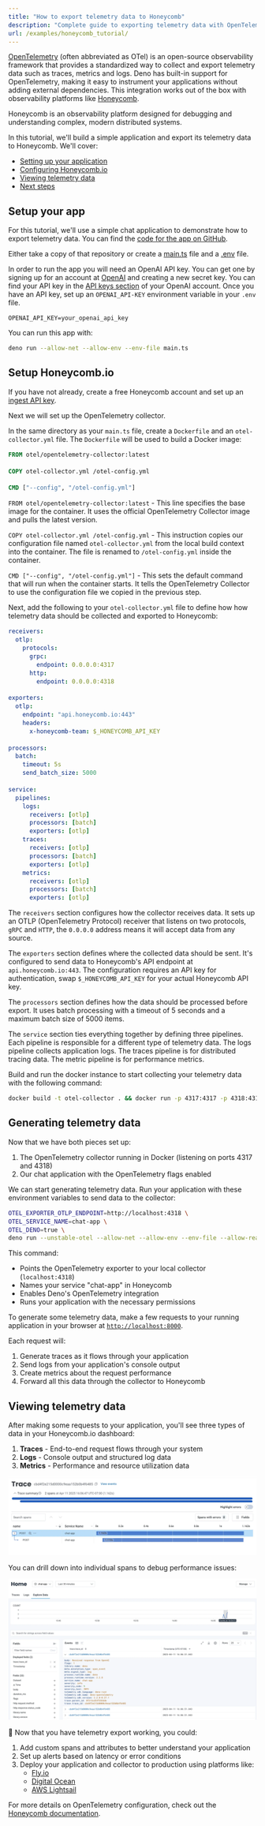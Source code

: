 ```yaml
---
title: "How to export telemetry data to Honeycomb"
description: "Complete guide to exporting telemetry data with OpenTelemetry and Honeycomb.io. Learn how to configure collectors, visualize traces, and monitor application performance."
url: /examples/honeycomb_tutorial/
---
```


[OpenTelemetry](https://opentelemetry.io/) (often abbreviated as OTel) is an
open-source observability framework that provides a standardized way to collect
and export telemetry data such as traces, metrics and logs. Deno has built-in
support for OpenTelemetry, making it easy to instrument your applications
without adding external dependencies. This integration works out of the box with
observability platforms like [Honeycomb](https://honeycomb.io).

Honeycomb is an observability platform designed for debugging and understanding
complex, modern distributed systems.

In this tutorial, we'll build a simple application and export its telemetry data
to Honeycomb. We'll cover:

- [Setting up your application](#setup-your-app)
- [Configuring Honeycomb.io](#setup-honeycombio)
- [Viewing telemetry data](#viewing-telemetry-data)
- [Next steps](#whats-next)

## Setup your app

For this tutorial, we'll use a simple chat application to demonstrate how to
export telemetry data. You can find the
[code for the app on GitHub](https://github.com/denoland/examples/tree/main/with-honeycomb).

Either take a copy of that repository or create a
[main.ts](https://github.com/denoland/examples/blob/main/with-honeycomb/main.ts)
file and a
[.env](https://github.com/denoland/examples/blob/main/with-honeycomb/.env.example)
file.

In order to run the app you will need an OpenAI API key. You can get one by
signing up for an account at [OpenAI](https://platform.openai.com/signup) and
creating a new secret key. You can find your API key in the
[API keys section](https://platform.openai.com/account/api-keys) of your OpenAI
account. Once you have an API key, set up an `OPENAI_API-KEY` environment
variable in your `.env` file.

```env title=".env"
OPENAI_API_KEY=your_openai_api_key
```

You can run this app with:

```sh
deno run --allow-net --allow-env --env-file main.ts
```

## Setup Honeycomb.io

If you have not already, create a free Honeycomb account and set up an
[ingest API key](https://docs.honeycomb.io/configure/environments/manage-api-keys/).

Next we will set up the OpenTelemetry collector.

In the same directory as your `main.ts` file, create a `Dockerfile` and an
`otel-collector.yml` file. The `Dockerfile` will be used to build a Docker
image:

```dockerfile title="Dockerfile"
FROM otel/opentelemetry-collector:latest

COPY otel-collector.yml /otel-config.yml

CMD ["--config", "/otel-config.yml"]
```

`FROM otel/opentelemetry-collector:latest` - This line specifies the base image
for the container. It uses the official OpenTelemetry Collector image and pulls
the latest version.

`COPY otel-collector.yml /otel-config.yml` - This instruction copies our
configuration file named `otel-collector.yml` from the local build context into
the container. The file is renamed to `/otel-config.yml` inside the container.

`CMD ["--config", "/otel-config.yml"]` - This sets the default command that will
run when the container starts. It tells the OpenTelemetry Collector to use the
configuration file we copied in the previous step.

Next, add the following to your `otel-collector.yml` file to define how how
telemetry data should be collected and exported to Honeycomb:

```yml title="otel-collector.yml"
receivers:
  otlp:
    protocols:
      grpc:
        endpoint: 0.0.0.0:4317
      http:
        endpoint: 0.0.0.0:4318

exporters:
  otlp:
    endpoint: "api.honeycomb.io:443"
    headers:
      x-honeycomb-team: $_HONEYCOMB_API_KEY

processors:
  batch:
    timeout: 5s
    send_batch_size: 5000

service:
  pipelines:
    logs:
      receivers: [otlp]
      processors: [batch]
      exporters: [otlp]
    traces:
      receivers: [otlp]
      processors: [batch]
      exporters: [otlp]
    metrics:
      receivers: [otlp]
      processors: [batch]
      exporters: [otlp]
```

The `receivers` section configures how the collector receives data. It sets up
an OTLP (OpenTelemetry Protocol) receiver that listens on two protocols, `gRPC`
and `HTTP`, the `0.0.0.0` address means it will accept data from any source.

The `exporters` section defines where the collected data should be sent. It's
configured to send data to Honeycomb's API endpoint at `api.honeycomb.io:443`.
The configuration requires an API key for authentication, swap
`$_HONEYCOMB_API_KEY` for your actual Honeycomb API key.

The `processors` section defines how the data should be processed before export.
It uses batch processing with a timeout of 5 seconds and a maximum batch size of
5000 items.

The `service` section ties everything together by defining three pipelines. Each
pipeline is responsible for a different type of telemetry data. The logs
pipeline collects application logs. The traces pipeline is for distributed
tracing data. The metric pipeline is for performance metrics.

Build and run the docker instance to start collecting your telemetry data with
the following command:

```sh
docker build -t otel-collector . && docker run -p 4317:4317 -p 4318:4318 otel-collector
```

## Generating telemetry data

Now that we have both pieces set up:

1. The OpenTelemetry collector running in Docker (listening on ports 4317
   and 4318)
2. Our chat application with the OpenTelemetry flags enabled

We can start generating telemetry data. Run your application with these
environment variables to send data to the collector:

```sh
OTEL_EXPORTER_OTLP_ENDPOINT=http://localhost:4318 \
OTEL_SERVICE_NAME=chat-app \
OTEL_DENO=true \
deno run --unstable-otel --allow-net --allow-env --env-file --allow-read main.ts
```

This command:

- Points the OpenTelemetry exporter to your local collector (`localhost:4318`)
- Names your service "chat-app" in Honeycomb
- Enables Deno's OpenTelemetry integration
- Runs your application with the necessary permissions

To generate some telemetry data, make a few requests to your running application
in your browser at [`http://localhost:8000`](http://localhost:8000).

Each request will:

1. Generate traces as it flows through your application
2. Send logs from your application's console output
3. Create metrics about the request performance
4. Forward all this data through the collector to Honeycomb

## Viewing telemetry data

After making some requests to your application, you'll see three types of data
in your Honeycomb.io dashboard:

1. **Traces** - End-to-end request flows through your system
2. **Logs** - Console output and structured log data
3. **Metrics** - Performance and resource utilization data

![Viewing traces in Honeycomb](./images/how-to/honeycomb/honeycomb-3.webp)

You can drill down into individual spans to debug performance issues:

![Viewing expanded traces in Honeycomb](./images/how-to/honeycomb/honeycomb-4.webp)

🦕 Now that you have telemetry export working, you could:

1. Add custom spans and attributes to better understand your application
2. Set up alerts based on latency or error conditions
3. Deploy your application and collector to production using platforms like:
   - [Fly.io](https://docs.deno.com/examples/deploying_deno_with_docker/)
   - [Digital Ocean](https://docs.deno.com/examples/digital_ocean_tutorial/)
   - [AWS Lightsail](https://docs.deno.com/examples/aws_lightsail_tutorial/)

For more details on OpenTelemetry configuration, check out the
[Honeycomb documentation](https://docs.honeycomb.io/send-data/opentelemetry/collector/).
